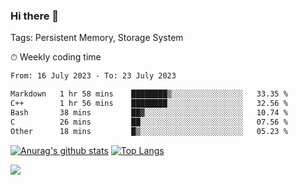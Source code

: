 ### Hi there 👋

Tags: Persistent Memory, Storage System

<!--

[![Anurag's github stats](https://github-readme-stats.vercel.app/api?username=wwyf)](https://github.com/anuraghazra/github-readme-stats)

[![Anurag's github stats](https://github-readme-stats.vercel.app/api?username=wwyf&count_private=true)](https://github.com/anuraghazra/github-readme-stats)


[![Top Langs](https://github-readme-stats.vercel.app/api/top-langs/?username=wwyf&count_private=true&&hide=jupyter%20notebook,html)](https://github.com/anuraghazra/github-readme-stats)



-->


⏱ Weekly coding time

<!--START_SECTION:waka-->

```txt
From: 16 July 2023 - To: 23 July 2023

Markdown   1 hr 58 mins    ████████▒░░░░░░░░░░░░░░░░   33.35 %
C++        1 hr 56 mins    ████████░░░░░░░░░░░░░░░░░   32.56 %
Bash       38 mins         ██▓░░░░░░░░░░░░░░░░░░░░░░   10.74 %
C          26 mins         ██░░░░░░░░░░░░░░░░░░░░░░░   07.56 %
Other      18 mins         █▒░░░░░░░░░░░░░░░░░░░░░░░   05.23 %
```

<!--END_SECTION:waka-->



[![Anurag's github stats](https://github-readme-stats.vercel.app/api?username=wwyf&count_private=true&show_icons=true&hide_border=true)](https://github.com/anuraghazra/github-readme-stats) [![Top Langs](https://github-readme-stats.vercel.app/api/top-langs/?username=wwyf&count_private=true&hide=jupyter%20notebook,html,OpenEdge%20ABL&langs_count=10&layout=compact&hide_border=true)](https://github.com/anuraghazra/github-readme-stats)

<!--

[![willianrod's wakatime stats](https://github-readme-stats.vercel.app/api/wakatime?username=wwyf)](https://github.com/anuraghazra/github-readme-stats)


-->

![](https://hit.yhype.me/github/profile?user_id=23121291)
